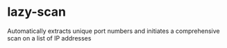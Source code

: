# lazy-scan
Automatically extracts unique port numbers and initiates a comprehensive scan on a list of IP addresses
